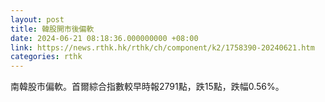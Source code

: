 ```yaml
---
layout: post
title: 韓股開市後偏軟
date: 2024-06-21 08:18:36.000000000 +08:00
link: https://news.rthk.hk/rthk/ch/component/k2/1758390-20240621.htm
categories: rthk
---
```


南韓股市偏軟。首爾綜合指數較早時報2791點，跌15點，跌幅0.56%。
